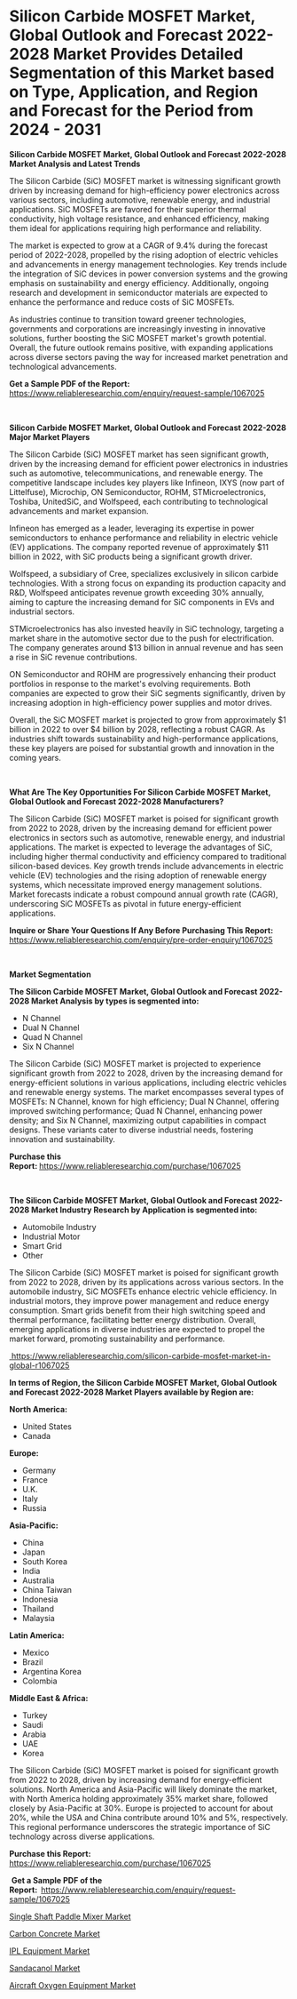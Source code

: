 <p><h1>Silicon Carbide MOSFET Market, Global Outlook and Forecast 2022-2028 Market Provides Detailed Segmentation of this Market based on Type, Application, and Region and Forecast for the Period from 2024 - 2031</h1></p><p><strong>Silicon Carbide MOSFET Market, Global Outlook and Forecast 2022-2028 Market Analysis and Latest Trends</strong></p>
<p><p>The Silicon Carbide (SiC) MOSFET market is witnessing significant growth driven by increasing demand for high-efficiency power electronics across various sectors, including automotive, renewable energy, and industrial applications. SiC MOSFETs are favored for their superior thermal conductivity, high voltage resistance, and enhanced efficiency, making them ideal for applications requiring high performance and reliability.</p><p>The market is expected to grow at a CAGR of 9.4% during the forecast period of 2022-2028, propelled by the rising adoption of electric vehicles and advancements in energy management technologies. Key trends include the integration of SiC devices in power conversion systems and the growing emphasis on sustainability and energy efficiency. Additionally, ongoing research and development in semiconductor materials are expected to enhance the performance and reduce costs of SiC MOSFETs.</p><p>As industries continue to transition toward greener technologies, governments and corporations are increasingly investing in innovative solutions, further boosting the SiC MOSFET market's growth potential. Overall, the future outlook remains positive, with expanding applications across diverse sectors paving the way for increased market penetration and technological advancements.</p></p>
<p><strong>Get a Sample PDF of the Report:&nbsp;</strong> <a href="https://www.reliableresearchiq.com/enquiry/request-sample/1067025">https://www.reliableresearchiq.com/enquiry/request-sample/1067025</a></p>
<p>&nbsp;</p>
<p><strong>Silicon Carbide MOSFET Market, Global Outlook and Forecast 2022-2028 Major Market Players</strong></p>
<p><p>The Silicon Carbide (SiC) MOSFET market has seen significant growth, driven by the increasing demand for efficient power electronics in industries such as automotive, telecommunications, and renewable energy. The competitive landscape includes key players like Infineon, IXYS (now part of Littelfuse), Microchip, ON Semiconductor, ROHM, STMicroelectronics, Toshiba, UnitedSiC, and Wolfspeed, each contributing to technological advancements and market expansion.</p><p>Infineon has emerged as a leader, leveraging its expertise in power semiconductors to enhance performance and reliability in electric vehicle (EV) applications. The company reported revenue of approximately $11 billion in 2022, with SiC products being a significant growth driver.</p><p>Wolfspeed, a subsidiary of Cree, specializes exclusively in silicon carbide technologies. With a strong focus on expanding its production capacity and R&D, Wolfspeed anticipates revenue growth exceeding 30% annually, aiming to capture the increasing demand for SiC components in EVs and industrial sectors.</p><p>STMicroelectronics has also invested heavily in SiC technology, targeting a market share in the automotive sector due to the push for electrification. The company generates around $13 billion in annual revenue and has seen a rise in SiC revenue contributions.</p><p>ON Semiconductor and ROHM are progressively enhancing their product portfolios in response to the market's evolving requirements. Both companies are expected to grow their SiC segments significantly, driven by increasing adoption in high-efficiency power supplies and motor drives.</p><p>Overall, the SiC MOSFET market is projected to grow from approximately $1 billion in 2022 to over $4 billion by 2028, reflecting a robust CAGR. As industries shift towards sustainability and high-performance applications, these key players are poised for substantial growth and innovation in the coming years.</p></p>
<p>&nbsp;</p>
<p><strong>What Are The Key Opportunities For Silicon Carbide MOSFET Market, Global Outlook and Forecast 2022-2028 Manufacturers?</strong></p>
<p><p>The Silicon Carbide (SiC) MOSFET market is poised for significant growth from 2022 to 2028, driven by the increasing demand for efficient power electronics in sectors such as automotive, renewable energy, and industrial applications. The market is expected to leverage the advantages of SiC, including higher thermal conductivity and efficiency compared to traditional silicon-based devices. Key growth trends include advancements in electric vehicle (EV) technologies and the rising adoption of renewable energy systems, which necessitate improved energy management solutions. Market forecasts indicate a robust compound annual growth rate (CAGR), underscoring SiC MOSFETs as pivotal in future energy-efficient applications.</p></p>
<p><strong>Inquire or Share Your Questions If Any Before Purchasing This Report:</strong> <a href="https://www.reliableresearchiq.com/enquiry/pre-order-enquiry/1067025">https://www.reliableresearchiq.com/enquiry/pre-order-enquiry/1067025</a></p>
<p>&nbsp;</p>
<p><strong>Market Segmentation</strong></p>
<p><strong>The Silicon Carbide MOSFET Market, Global Outlook and Forecast 2022-2028 Market Analysis by types is segmented into:</strong></p>
<p><ul><li>N Channel</li><li>Dual N Channel</li><li>Quad N Channel</li><li>Six N Channel</li></ul></p>
<p><p>The Silicon Carbide (SiC) MOSFET market is projected to experience significant growth from 2022 to 2028, driven by the increasing demand for energy-efficient solutions in various applications, including electric vehicles and renewable energy systems. The market encompasses several types of MOSFETs: N Channel, known for high efficiency; Dual N Channel, offering improved switching performance; Quad N Channel, enhancing power density; and Six N Channel, maximizing output capabilities in compact designs. These variants cater to diverse industrial needs, fostering innovation and sustainability.</p></p>
<p><strong>Purchase this Report:&nbsp;</strong><a href="https://www.reliableresearchiq.com/purchase/1067025">https://www.reliableresearchiq.com/purchase/1067025</a></p>
<p>&nbsp;</p>
<p><strong>The Silicon Carbide MOSFET Market, Global Outlook and Forecast 2022-2028 Market Industry Research by Application is segmented into:</strong></p>
<p><ul><li>Automobile Industry</li><li>Industrial Motor</li><li>Smart Grid</li><li>Other</li></ul></p>
<p><p>The Silicon Carbide (SiC) MOSFET market is poised for significant growth from 2022 to 2028, driven by its applications across various sectors. In the automobile industry, SiC MOSFETs enhance electric vehicle efficiency. In industrial motors, they improve power management and reduce energy consumption. Smart grids benefit from their high switching speed and thermal performance, facilitating better energy distribution. Overall, emerging applications in diverse industries are expected to propel the market forward, promoting sustainability and performance.</p></p>
<p><a href="https://www.reliableresearchiq.com/silicon-carbide-mosfet-market-in-global-r1067025">&nbsp;https://www.reliableresearchiq.com/silicon-carbide-mosfet-market-in-global-r1067025</a></p>
<p><strong>In terms of Region, the Silicon Carbide MOSFET Market, Global Outlook and Forecast 2022-2028 Market Players available by Region are:</strong></p>
<p>
    <p> <strong> North America: </strong>
        <ul>
            <li>United States</li>
            <li>Canada</li>
        </ul>
        </p> 
    <p> <strong> Europe: </strong>
        <ul>
            <li>Germany</li>
            <li>France</li>
            <li>U.K.</li>
            <li>Italy</li>
            <li>Russia</li>
        </ul>
        </p> 
    <p> <strong> Asia-Pacific: </strong>
        <ul>
            <li>China</li>
            <li>Japan</li>
            <li>South Korea</li>
            <li>India</li>
            <li>Australia</li>
            <li>China Taiwan</li>
            <li>Indonesia</li>
            <li>Thailand</li>
            <li>Malaysia</li>
        </ul>
        </p> 
    <p> <strong> Latin America: </strong>
        <ul>
            <li>Mexico</li>
            <li>Brazil</li>
            <li>Argentina Korea</li>
            <li>Colombia</li>
        </ul>
        </p> 
    <p> <strong> Middle East & Africa: </strong>
        <ul>
            <li>Turkey</li>
            <li>Saudi</li>
            <li>Arabia</li>
            <li>UAE</li>
            <li>Korea</li>
        </ul>
    </p>
    </p>
<p><p>The Silicon Carbide (SiC) MOSFET market is poised for significant growth from 2022 to 2028, driven by increasing demand for energy-efficient solutions. North America and Asia-Pacific will likely dominate the market, with North America holding approximately 35% market share, followed closely by Asia-Pacific at 30%. Europe is projected to account for about 20%, while the USA and China contribute around 10% and 5%, respectively. This regional performance underscores the strategic importance of SiC technology across diverse applications.</p></p>
<p><strong>Purchase this Report: </strong><a href="https://www.reliableresearchiq.com/purchase/1067025">https://www.reliableresearchiq.com/purchase/1067025</a></p>
<p>&nbsp;<strong>Get a Sample PDF of the Report:&nbsp;&nbsp;</strong><a href="https://www.reliableresearchiq.com/enquiry/request-sample/1067025">https://www.reliableresearchiq.com/enquiry/request-sample/1067025</a></p>
<p><strong></strong></p>
<p><p><a href="https://www.linkedin.com/pulse/evaluating-global-single-shaft-paddle-mixer-market-trends-wwtze?trackingId=%2B8UixoDTR7uQnntANmLIuA%3D%3D">Single Shaft Paddle Mixer Market</a></p><p><a href="https://www.linkedin.com/pulse/carbon-concrete-market-global-regional-analysis-focus-cwhxc?trackingId=YAom42MsQnKX63iRvZkGkg%3D%3D">Carbon Concrete Market</a></p><p><a href="https://www.linkedin.com/pulse/ipl-equipment-industry-analysis-report-its-market-size-tohue?trackingId=Oj9gIvTOSveqJkAnAvAaGA%3D%3D">IPL Equipment Market</a></p><p><a href="https://www.linkedin.com/pulse/global-sandacanol-market-focus-product-type-purity-90purity-hj9ac?trackingId=ETWHJGVpR%2FaTvI%2Fk0khJMw%3D%3D">Sandacanol Market</a></p><p><a href="https://www.linkedin.com/pulse/booming-aircraft-oxygen-equipment-market-sector-analysis-3euve?trackingId=LERJ5gf5RZaqrjFeNBGKEA%3D%3D">Aircraft Oxygen Equipment Market</a></p></p>